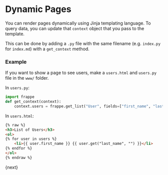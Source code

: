 <!-- add-breadcrumbs -->
# Dynamic Pages

You can render pages dynamically using Jinja templating language. To query data, you can update that `context` object that you pass to the template.

This can be done by adding a `.py` file with the same filename (e.g. `index.py` for `index.md`) with a `get_context` method.

### Example

If you want to show a page to see users, make a `users.html` and `users.py` file in the `www/` folder.

In `users.py`:

```python
import frappe
def get_context(context):
	context.users = frappe.get_list("User", fields=["first_name", "last_name"])
```

In `users.html`:

```html
{% raw %}
<h3>List of Users</h3>
<ol>
{% for user in users %}
	<li>{{ user.first_name }} {{ user.get("last_name", "") }}</li>
{% endfor %}
</ol>
{% endraw %}
```

{next}
